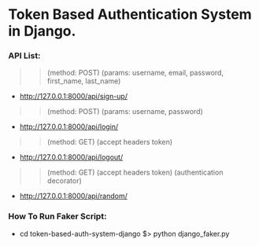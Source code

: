 # Token Based Authentication System in Django.

### API List:
>> (method: POST) (params: username, email, password, first_name, last_name)
* http://127.0.0.1:8000/api/sign-up/

>> (method: POST) (params: username, password)
* http://127.0.0.1:8000/api/login/ 

>> (method: GET) (accept headers token)
* http://127.0.0.1:8000/api/logout/ 

>> (method: GET) (accept headers token) (authentication decorator)
* http://127.0.0.1:8000/api/random/ 

### How To Run Faker Script:
* cd token-based-auth-system-django $> python django_faker.py
